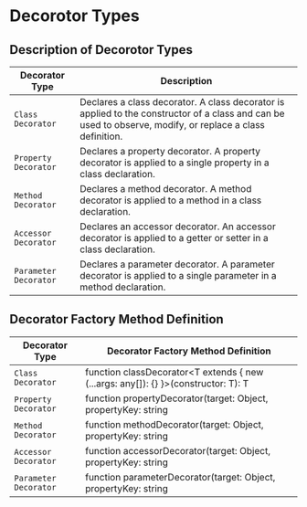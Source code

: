 # Decorotor Types

## Description of Decorotor Types

| Decorator Type        | Description                                                                                                             |
|-----------------------|-------------------------------------------------------------------------------------------------------------------------|
| `Class Decorator`     | Declares a class decorator. A class decorator is applied to the constructor of a class and can be used to observe, modify, or replace a class definition. |
| `Property Decorator`  | Declares a property decorator. A property decorator is applied to a single property in a class declaration.             |
| `Method Decorator`    | Declares a method decorator. A method decorator is applied to a method in a class declaration.                          |
| `Accessor Decorator`  | Declares an accessor decorator. An accessor decorator is applied to a getter or setter in a class declaration.          |
| `Parameter Decorator` | Declares a parameter decorator. A parameter decorator is applied to a single parameter in a method declaration.         |

## Decorator Factory Method Definition

| Decorator Type        | Decorator Factory Method Definition                                     |
|-----------------------|--------------------------------------------------------------------------|
| `Class Decorator`     | function classDecorator<T extends { new (...args: any[]): {} }>(constructor: T): T |
| `Property Decorator`  | function propertyDecorator(target: Object, propertyKey: string | symbol): void  |
| `Method Decorator`    | function methodDecorator(target: Object, propertyKey: string | symbol, descriptor: TypedPropertyDescriptor<any>): void |
| `Accessor Decorator`  | function accessorDecorator(target: Object, propertyKey: string | symbol, descriptor: TypedPropertyDescriptor<any>): void |
| `Parameter Decorator` | function parameterDecorator(target: Object, propertyKey: string | symbol, parameterIndex: number): void |
